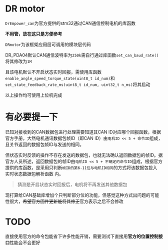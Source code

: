 # DR motor

`DrEmpower_can`为官方提供的stm32通过CAN通信控制电机的库函数

**不用管，放在这只是方便参考**

`DRmotor`为该框架应用层可调用的模块层代码

DR_PDA04默认CAN通信波特率为`250k`需自行通过库函数`set_can_baud_rate()`将其修改为`1M`

且该电机默认不开启状态实时回报，需使用库函数`enable_angle_speed_torque_state(uint8_t id_num)`和`set_state_feedback_rate_ms(uint8_t id_num, uint32_t n_ms)`将其启动

以上操作均可使用上位机完成

# 有必要提一下

已知对接收到的CAN数据包进行处理需要知道其CAN ID对应哪个回报函数，根据官方手册，大然电机通讯数据包帧ID（即CAN ID）由`电机ID << 5 + 命令ID`组成，且关节返回的数据包帧ID与发送的相同。

但状态实时反馈的操作不存在发送的数据包，也就无法确认返回数据包的帧ID。据官方人员所述，返回数据包的帧ID由`电机ID << 5 + 不确定的命令ID`组成，根据官方提供的库函数，是采用只判断`帧ID的第6-11位与电机ID相同`的方式将该数据包投入 实时状态数据包解析函数 内。

> 猜测是开启状态实时回报后，电机将不再发送其他数据包

现打算给CAN基础库增加个只判断部分位的功能，但感觉这种方式出问题的可能性很大，~~希望官方固件更新能将其修正~~官方表示之后不会修改

# TODO

直接使用官方的命令包能省下许多性能开销，需要测试下直接用**官方的位置控制接口**性能会不会更好